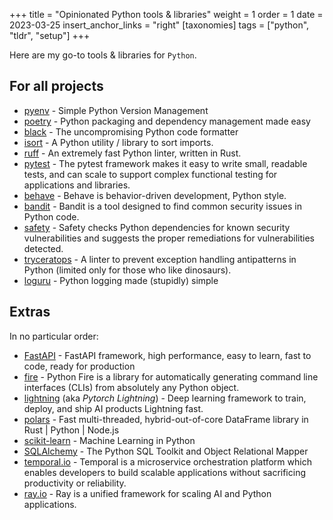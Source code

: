 +++
title = "Opinionated Python tools &  libraries"
weight = 1
order = 1
date = 2023-03-25
insert_anchor_links = "right"
[taxonomies]
tags = ["python", "tldr", "setup"]
+++

Here are my go-to tools & libraries for `Python`.

## For all projects

- [pyenv](https://github.com/pyenv/pyenv) - Simple Python Version Management
- [poetry](https://python-poetry.org/) - Python packaging and dependency management made easy
- [black](https://github.com/psf/black) - The uncompromising Python code formatter
- [isort](https://github.com/PyCQA/isort) - A Python utility / library to sort imports.
- [ruff](https://github.com/charliermarsh/ruff) - An extremely fast Python linter, written in Rust.
- [pytest](https://docs.pytest.org) - The pytest framework makes it easy to write small, readable tests, and can scale to support complex functional testing for applications and libraries.
- [behave](https://github.com/behave/behave) - Behave is behavior-driven development, Python style.
- [bandit](https://github.com/PyCQA/bandit) - Bandit is a tool designed to find common security issues in Python code.
- [safety](https://github.com/pyupio/safety) - Safety checks Python dependencies for known security vulnerabilities and suggests the proper remediations for vulnerabilities detected.
- [tryceratops](https://github.com/guilatrova/tryceratops) - A linter to prevent exception handling antipatterns in Python (limited only for those who like dinosaurs).
- [loguru](https://github.com/Delgan/loguru) - Python logging made (stupidly) simple

## Extras

In no particular order:

- [FastAPI](https://github.com/tiangolo/fastapi) - FastAPI framework, high performance, easy to learn, fast to code, ready for production
- [fire](https://github.com/google/python-fire) - Python Fire is a library for automatically generating command line interfaces (CLIs) from absolutely any Python object.
- [lightning](https://github.com/Lightning-AI/lightning) (aka *Pytorch Lightning*) - Deep learning framework to train, deploy, and ship AI products Lightning fast.
- [polars](https://github.com/pola-rs/polars) - Fast multi-threaded, hybrid-out-of-core DataFrame library in Rust | Python | Node.js
- [scikit-learn](https://scikit-learn.org/) - Machine Learning in Python
- [SQLAlchemy](https://www.sqlalchemy.org/) - The Python SQL Toolkit and Object Relational Mapper
- [temporal.io](https://temporal.io/) - Temporal is a microservice orchestration platform which enables developers to build scalable applications without sacrificing productivity or reliability.
- [ray.io](https://www.ray.io/) - Ray is a unified framework for scaling AI and Python applications.

